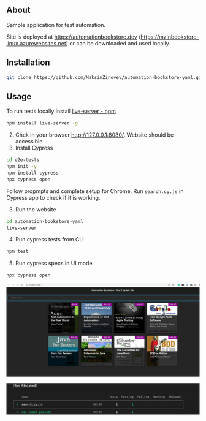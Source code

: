 ## About

Sample application for test automation.

Site is deployed at https://automationbookstore.dev (https://mzinbookstore-linux.azurewebsites.net) or can be downloaded and used locally.


## Installation 

```bash
git clone https://github.com/MaksimZinovev/automation-bookstore-yaml.git
```

## Usage 

To run tests locally
Install [live-server - npm](https://www.npmjs.com/package/live-server)

```bash
npm install live-server -g  
```

2. Chek in your browser http://127.0.0.1:8080/. Website should be accessible 
3. Install Cypress

```bash
cd e2e-tests
npm init -y
npm install cypress
npx cypress open

```
Follow propmpts and complete setup for Chrome. 
Run `search.cy.js` in Cypress app to check if it is working.

3. Run the website 

```bash
cd automation-bookstore-yaml
live-server
```

4. Run cypress tests from CLI

```bash
npm test
```

5. Run cypress specs in UI mode

```shell
npx cypress open
```


![Automation Bookstore](./img/AutomationBookstore.jpg)  

![Test run results](./img/RunFinishedCypress.jpg)
